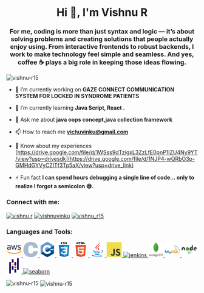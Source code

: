 <h1 align="center">Hi 👋, I'm Vishnu R</h1>
<h3 align="center">For me, coding is more than just syntax and logic — it’s about solving problems and creating solutions that people actually enjoy using. From interactive frontends to robust backends, I work to make technology feel simple and seamless. And yes, coffee ☕ plays a big role in keeping those ideas flowing.</h3>

<p align="left"> <img src="https://komarev.com/ghpvc/?username=vishnu-r15&label=Profile%20views&color=0e75b6&style=flat" alt="vishnu-r15" /> </p>

- 🔭 I’m currently working on **GAZE CONNECT COMMUNICATION SYSTEM FOR LOCKED IN SYNDROME PATIENTS**

- 🌱 I’m currently learning **Java Script, React .**

- 💬 Ask me about **java oops concept,java collection framework**

- 📫 How to reach me **vichuvinku@gmail.com**

- 📄 Know about my experiences [https://drive.google.com/file/d/1WSss9dTzigxL3ZzLfE0pnP1lZU4Ny9YT/view?usp=drivesdk](https://drive.google.com/file/d/1NJP4-wQRbO3p-GMHdGYVyCZITf3Tp5aX/view?usp=drive_link)

- ⚡ Fun fact **I can spend hours debugging a single line of code… only to realize I forgot a semicolon 😅.**

<h3 align="left">Connect with me:</h3>
<p align="left">
<a href="https://linkedin.com/in/vishnu r" target="blank"><img align="center" src="https://raw.githubusercontent.com/rahuldkjain/github-profile-readme-generator/master/src/images/icons/Social/linked-in-alt.svg" alt="vishnu r" height="30" width="40" /></a>
<a href="https://instagram.com/vishnuvinku" target="blank"><img align="center" src="https://raw.githubusercontent.com/rahuldkjain/github-profile-readme-generator/master/src/images/icons/Social/instagram.svg" alt="vishnuvinku" height="30" width="40" /></a>
<a href="https://www.leetcode.com/vishnu_r15" target="blank"><img align="center" src="https://raw.githubusercontent.com/rahuldkjain/github-profile-readme-generator/master/src/images/icons/Social/leet-code.svg" alt="vishnu_r15" height="30" width="40" /></a>
</p>

<h3 align="left">Languages and Tools:</h3>
<p align="left"> <a href="https://aws.amazon.com" target="_blank" rel="noreferrer"> <img src="https://raw.githubusercontent.com/devicons/devicon/master/icons/amazonwebservices/amazonwebservices-original-wordmark.svg" alt="aws" width="40" height="40"/> </a> <a href="https://www.cprogramming.com/" target="_blank" rel="noreferrer"> <img src="https://raw.githubusercontent.com/devicons/devicon/master/icons/c/c-original.svg" alt="c" width="40" height="40"/> </a> <a href="https://www.w3schools.com/cpp/" target="_blank" rel="noreferrer"> <img src="https://raw.githubusercontent.com/devicons/devicon/master/icons/cplusplus/cplusplus-original.svg" alt="cplusplus" width="40" height="40"/> </a> <a href="https://www.w3schools.com/css/" target="_blank" rel="noreferrer"> <img src="https://raw.githubusercontent.com/devicons/devicon/master/icons/css3/css3-original-wordmark.svg" alt="css3" width="40" height="40"/> </a> <a href="https://www.w3.org/html/" target="_blank" rel="noreferrer"> <img src="https://raw.githubusercontent.com/devicons/devicon/master/icons/html5/html5-original-wordmark.svg" alt="html5" width="40" height="40"/> </a> <a href="https://www.java.com" target="_blank" rel="noreferrer"> <img src="https://raw.githubusercontent.com/devicons/devicon/master/icons/java/java-original.svg" alt="java" width="40" height="40"/> </a> <a href="https://developer.mozilla.org/en-US/docs/Web/JavaScript" target="_blank" rel="noreferrer"> <img src="https://raw.githubusercontent.com/devicons/devicon/master/icons/javascript/javascript-original.svg" alt="javascript" width="40" height="40"/> </a> <a href="https://www.jenkins.io" target="_blank" rel="noreferrer"> <img src="https://www.vectorlogo.zone/logos/jenkins/jenkins-icon.svg" alt="jenkins" width="40" height="40"/> </a> <a href="https://www.mongodb.com/" target="_blank" rel="noreferrer"> <img src="https://raw.githubusercontent.com/devicons/devicon/master/icons/mongodb/mongodb-original-wordmark.svg" alt="mongodb" width="40" height="40"/> </a> <a href="https://www.mysql.com/" target="_blank" rel="noreferrer"> <img src="https://raw.githubusercontent.com/devicons/devicon/master/icons/mysql/mysql-original-wordmark.svg" alt="mysql" width="40" height="40"/> </a> <a href="https://nodejs.org" target="_blank" rel="noreferrer"> <img src="https://raw.githubusercontent.com/devicons/devicon/master/icons/nodejs/nodejs-original-wordmark.svg" alt="nodejs" width="40" height="40"/> </a> <a href="https://pandas.pydata.org/" target="_blank" rel="noreferrer"> <img src="https://raw.githubusercontent.com/devicons/devicon/2ae2a900d2f041da66e950e4d48052658d850630/icons/pandas/pandas-original.svg" alt="pandas" width="40" height="40"/> </a> <a href="https://seaborn.pydata.org/" target="_blank" rel="noreferrer"> <img src="https://seaborn.pydata.org/_images/logo-mark-lightbg.svg" alt="seaborn" width="40" height="40"/> </a> </p>

<p><img align="left" src="https://github-readme-stats.vercel.app/api/top-langs?username=vishnu-r15&show_icons=true&locale=en&layout=compact" alt="vishnu-r15" /></p>

<p>&nbsp;<img align="center" src="https://github-readme-stats.vercel.app/api?username=vishnu-r15&show_icons=true&locale=en" alt="vishnu-r15" /></p>
